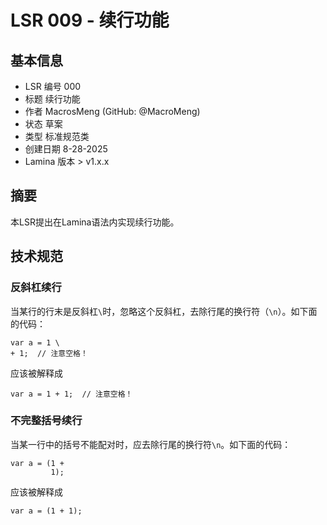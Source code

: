 # LSR 009 - 续行功能

## 基本信息

- LSR 编号 000
- 标题 续行功能
- 作者 MacrosMeng (GitHub: @MacroMeng)
- 状态 草案
- 类型 标准规范类
- 创建日期 8-28-2025
- Lamina 版本 > v1.x.x

## 摘要

本LSR提出在Lamina语法内实现续行功能。

## 技术规范

### 反斜杠续行

当某行的行末是反斜杠`\`时，忽略这个反斜杠，去除行尾的换行符（`\n`）。如下面的代码：
```
var a = 1 \
+ 1;  // 注意空格！
```
应该被解释成
```
var a = 1 + 1;  // 注意空格！
```

### 不完整括号续行

当某一行中的括号不能配对时，应去除行尾的换行符`\n`。如下面的代码：
```
var a = (1 +
         1);
```
应该被解释成
```
var a = (1 + 1);
```
